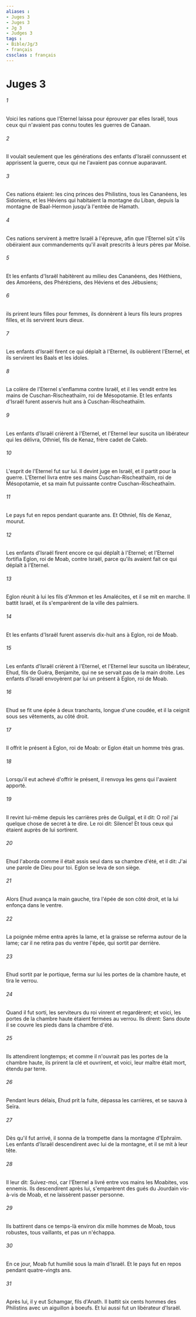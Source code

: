 ```yaml
---
aliases : 
- Juges 3
- Juges 3
- Jg 3
- Judges 3
tags : 
- Bible/Jg/3
- français
cssclass : français
---
```


# Juges 3

###### 1
Voici les nations que l'Eternel laissa pour éprouver par elles Israël, tous ceux qui n'avaient pas connu toutes les guerres de Canaan.
###### 2
Il voulait seulement que les générations des enfants d'Israël connussent et apprissent la guerre, ceux qui ne l'avaient pas connue auparavant.
###### 3
Ces nations étaient: les cinq princes des Philistins, tous les Cananéens, les Sidoniens, et les Héviens qui habitaient la montagne du Liban, depuis la montagne de Baal-Hermon jusqu'à l'entrée de Hamath.
###### 4
Ces nations servirent à mettre Israël à l'épreuve, afin que l'Eternel sût s'ils obéiraient aux commandements qu'il avait prescrits à leurs pères par Moïse.
###### 5
Et les enfants d'Israël habitèrent au milieu des Cananéens, des Héthiens, des Amoréens, des Phéréziens, des Héviens et des Jébusiens;
###### 6
ils prirent leurs filles pour femmes, ils donnèrent à leurs fils leurs propres filles, et ils servirent leurs dieux.
###### 7
Les enfants d'Israël firent ce qui déplaît à l'Eternel, ils oublièrent l'Eternel, et ils servirent les Baals et les idoles.
###### 8
La colère de l'Eternel s'enflamma contre Israël, et il les vendit entre les mains de Cuschan-Rischeathaïm, roi de Mésopotamie. Et les enfants d'Israël furent asservis huit ans à Cuschan-Rischeathaïm.
###### 9
Les enfants d'Israël crièrent à l'Eternel, et l'Eternel leur suscita un libérateur qui les délivra, Othniel, fils de Kenaz, frère cadet de Caleb.
###### 10
L'esprit de l'Eternel fut sur lui. Il devint juge en Israël, et il partit pour la guerre. L'Eternel livra entre ses mains Cuschan-Rischeathaïm, roi de Mésopotamie, et sa main fut puissante contre Cuschan-Rischeathaïm.
###### 11
Le pays fut en repos pendant quarante ans. Et Othniel, fils de Kenaz, mourut.
###### 12
Les enfants d'Israël firent encore ce qui déplaît à l'Eternel; et l'Eternel fortifia Eglon, roi de Moab, contre Israël, parce qu'ils avaient fait ce qui déplaît à l'Eternel.
###### 13
Eglon réunit à lui les fils d'Ammon et les Amalécites, et il se mit en marche. Il battit Israël, et ils s'emparèrent de la ville des palmiers.
###### 14
Et les enfants d'Israël furent asservis dix-huit ans à Eglon, roi de Moab.
###### 15
Les enfants d'Israël crièrent à l'Eternel, et l'Eternel leur suscita un libérateur, Ehud, fils de Guéra, Benjamite, qui ne se servait pas de la main droite. Les enfants d'Israël envoyèrent par lui un présent à Eglon, roi de Moab.
###### 16
Ehud se fit une épée à deux tranchants, longue d'une coudée, et il la ceignit sous ses vêtements, au côté droit.
###### 17
Il offrit le présent à Eglon, roi de Moab: or Eglon était un homme très gras.
###### 18
Lorsqu'il eut achevé d'offrir le présent, il renvoya les gens qui l'avaient apporté.
###### 19
Il revint lui-même depuis les carrières près de Guilgal, et il dit: O roi! j'ai quelque chose de secret à te dire. Le roi dit: Silence! Et tous ceux qui étaient auprès de lui sortirent.
###### 20
Ehud l'aborda comme il était assis seul dans sa chambre d'été, et il dit: J'ai une parole de Dieu pour toi. Eglon se leva de son siège.
###### 21
Alors Ehud avança la main gauche, tira l'épée de son côté droit, et la lui enfonça dans le ventre.
###### 22
La poignée même entra après la lame, et la graisse se referma autour de la lame; car il ne retira pas du ventre l'épée, qui sortit par derrière.
###### 23
Ehud sortit par le portique, ferma sur lui les portes de la chambre haute, et tira le verrou.
###### 24
Quand il fut sorti, les serviteurs du roi vinrent et regardèrent; et voici, les portes de la chambre haute étaient fermées au verrou. Ils dirent: Sans doute il se couvre les pieds dans la chambre d'été.
###### 25
Ils attendirent longtemps; et comme il n'ouvrait pas les portes de la chambre haute, ils prirent la clé et ouvrirent, et voici, leur maître était mort, étendu par terre.
###### 26
Pendant leurs délais, Ehud prit la fuite, dépassa les carrières, et se sauva à Seïra.
###### 27
Dès qu'il fut arrivé, il sonna de la trompette dans la montagne d'Ephraïm. Les enfants d'Israël descendirent avec lui de la montagne, et il se mit à leur tête.
###### 28
Il leur dit: Suivez-moi, car l'Eternel a livré entre vos mains les Moabites, vos ennemis. Ils descendirent après lui, s'emparèrent des gués du Jourdain vis-à-vis de Moab, et ne laissèrent passer personne.
###### 29
Ils battirent dans ce temps-là environ dix mille hommes de Moab, tous robustes, tous vaillants, et pas un n'échappa.
###### 30
En ce jour, Moab fut humilié sous la main d'Israël. Et le pays fut en repos pendant quatre-vingts ans.
###### 31
Après lui, il y eut Schamgar, fils d'Anath. Il battit six cents hommes des Philistins avec un aiguillon à boeufs. Et lui aussi fut un libérateur d'Israël.
